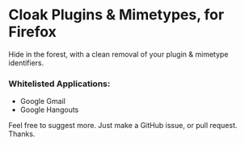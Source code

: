 Cloak Plugins & Mimetypes, for Firefox
========================

Hide in the forest, with a clean removal of your plugin & mimetype identifiers.

### Whitelisted Applications:
- Google Gmail
- Google Hangouts

Feel free to suggest more. Just make a GitHub issue, or pull request. Thanks.
